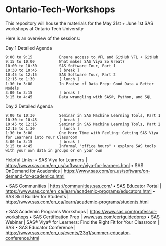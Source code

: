 # Ontario-Tech-Workshops
This repository will house the materials for the May 31st + June 1st SAS workshops at Ontario Tech University

Here is an overview of the sessions:

Day 1 Detailed Agenda		

	9:00 to 9:15			Ensure access to VFL and GitHub	VFL + GitHub
	9:15 to 10:00			What makes SAS Viya So Great?
	10:00 to 10:30			SAS Software Tour, Part 1	
	10:30 to 10:45			[ break ]	
	10:45 to 12:15			SAS Software Tour, Part 2	
	12:15 to 1:30			[ lunch ]	
	1:30 to 3:00			In Praise of Data Prep: Good Data = Better Models	
	3:00 to 3:15			[ break ]	
	3:15 to 4:45			Data wrangling with SAS®, Python, and SQL

Day 2 Detailed Agenda		

	9:00 to 10:30			Seminar in SAS Machine Learning Tools, Part 1	
	10:30 to 10:45			[ break ]	
	10:45 to 12:15			Seminar in SAS Machine Learning Tools, Part 2	
	12:15 to 1:30			[ lunch ]	
	1:30 to 3:00			One More Time with Feeling: Getting SAS Viya for Learners into Your Classroom	
	3:00 to 3:15			[ break ]	
	3:15 to 4:45			Informal "office hours" + explore SAS tools with your own data in groups or on your own	

Helpful Links:
• SAS Viya for Learners | https://www.sas.com/en_us/software/viya-for-learners.html
• SAS OnDemand for Academics | https://www.sas.com/en_us/software/on-demand-for-academics.html

• SAS Communities | https://communities.sas.com/
• SAS Educator Portal | https://www.sas.com/en_ca/learn/academic-programs/educators.html
• SAS Skill Builder for Students | https://www.sas.com/en_ca/learn/academic-programs/students.html

• SAS Academic Programs Workshops | https://www.sas.com/professor-workshops 
• SAS Certification Prep | www.sas.com/certguidedprep 
• SAS Webinar | SAS® Viya® for Learners: Find the Right Fit for Your Classroom | SAS
• SAS Educator Conference | https://www.sas.com/en_us/events/23q1/summer-educator-conference.html
